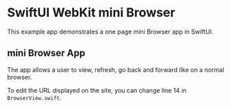 # SwiftUI WebKit mini Browser

This example app demonstrates a one page mini Browser app in SwiftUI.
## mini Browser App

The app allows a user to view, refresh, go back and forward like on a normal browser. 

To edit the URL displayed on the site, you can change line 14 in `BrowserView.swift`. 


